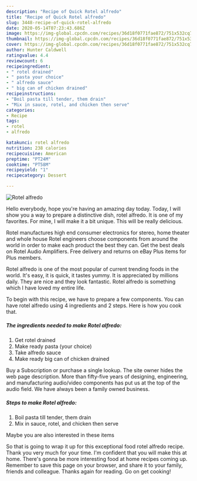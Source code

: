```yaml
---
description: "Recipe of Quick Rotel alfredo"
title: "Recipe of Quick Rotel alfredo"
slug: 3448-recipe-of-quick-rotel-alfredo
date: 2020-05-14T07:23:43.686Z
image: https://img-global.cpcdn.com/recipes/36d18f0771fae872/751x532cq70/rotel-alfredo-recipe-main-photo.jpg
thumbnail: https://img-global.cpcdn.com/recipes/36d18f0771fae872/751x532cq70/rotel-alfredo-recipe-main-photo.jpg
cover: https://img-global.cpcdn.com/recipes/36d18f0771fae872/751x532cq70/rotel-alfredo-recipe-main-photo.jpg
author: Hunter Caldwell
ratingvalue: 4.4
reviewcount: 6
recipeingredient:
- " rotel drained"
- " pasta your choice"
- " alfredo sauce"
- " big can of chicken drained"
recipeinstructions:
- "Boil pasta till tender, them drain"
- "Mix in sauce, rotel, and chicken then serve"
categories:
- Recipe
tags:
- rotel
- alfredo

katakunci: rotel alfredo 
nutrition: 238 calories
recipecuisine: American
preptime: "PT24M"
cooktime: "PT58M"
recipeyield: "1"
recipecategory: Dessert

---
```



![Rotel alfredo](https://img-global.cpcdn.com/recipes/36d18f0771fae872/751x532cq70/rotel-alfredo-recipe-main-photo.jpg)

Hello everybody, hope you're having an amazing day today. Today, I will show you a way to prepare a distinctive dish, rotel alfredo. It is one of my favorites. For mine, I will make it a bit unique. This will be really delicious.

Rotel manufactures high end consumer electronics for stereo, home theater and whole house Rotel engineers choose components from around the world in order to make each product the best they can. Get the best deals on Rotel Audio Amplifiers. Free delivery and returns on eBay Plus items for Plus members.

Rotel alfredo is one of the most popular of current trending foods in the world. It's easy, it is quick, it tastes yummy. It is appreciated by millions daily. They are nice and they look fantastic. Rotel alfredo is something which I have loved my entire life.


To begin with this recipe, we have to prepare a few components. You can have rotel alfredo using 4 ingredients and 2 steps. Here is how you cook that.

<!--inarticleads1-->

##### The ingredients needed to make Rotel alfredo:

1. Get  rotel drained
1. Make ready  pasta (your choice)
1. Take  alfredo sauce
1. Make ready  big can of chicken drained


Buy a Subscription or purchase a single lookup. The site owner hides the web page description. More than fifty-five years of designing, engineering, and manufacturing audio/video components has put us at the top of the audio field. We have always been a family owned business. 

<!--inarticleads2-->

##### Steps to make Rotel alfredo:

1. Boil pasta till tender, them drain
1. Mix in sauce, rotel, and chicken then serve


Maybe you are also interested in these items 

So that is going to wrap it up for this exceptional food rotel alfredo recipe. Thank you very much for your time. I'm confident that you will make this at home. There's gonna be more interesting food at home recipes coming up. Remember to save this page on your browser, and share it to your family, friends and colleague. Thanks again for reading. Go on get cooking!
